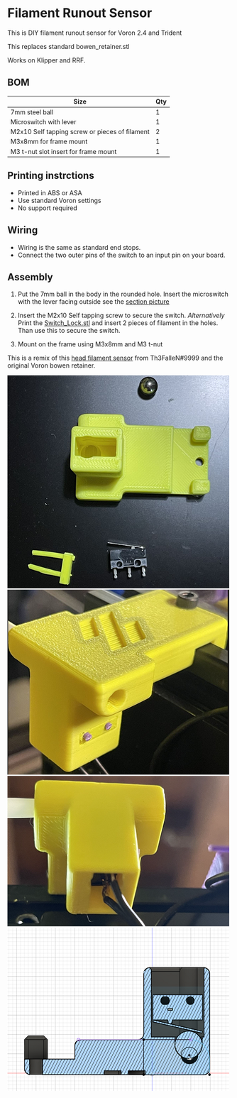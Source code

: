 # Filament Runout Sensor
This is DIY filament runout sensor for Voron 2.4 and Trident

This replaces standard bowen_retainer.stl

Works on Klipper and RRF.

## BOM

Size | Qty
--- | ---
7mm steel ball | 1
Microswitch with lever | 1
M2x10 Self tapping screw or pieces of filament | 2
M3x8mm for frame mount | 1
M3 t-nut slot insert for frame mount | 1

## Printing instrctions

- Printed in ABS or ASA 
- Use standard Voron settings
- No support required


## Wiring
- Wiring is the same as standard end stops.
- Connect the two outer pins of the switch to an input pin on your board.

## Assembly
1. Put the 7mm ball in the body in the rounded hole.
Insert the microswitch with the lever facing outside see the [section picture](./images/FS_section.png)

2. Insert the M2x10 Self tapping screw to secure the switch.
_Alternatively_
Print the [Switch_Lock.stl](./STL/Switch_Lock.stl) and insert 2 pieces of filament in the holes. Than use this to secure the switch.

3. Mount on the frame using M3x8mm and M3 t-nut


This is a remix of this [head filament sensor](https://github.com/EtteGit/EnragedRabbitProject/tree/main/usermods/LGX_Toolhead_Sensor) from Th3FalleN#9999 and the original Voron bowen retainer.

![All needed](./images/FS_all.png)
![Mounted mod](./images/FS_mount.png)
![Mounted mod](./images/FS_mount2.png)
![CAD Section](./images/FS_section.png)
